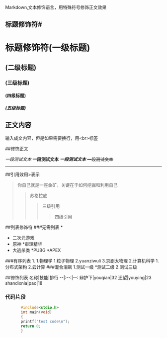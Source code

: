 Markdown,文本修饰语言，用特殊符号修饰正文效果<br>
## 标题修饰符\#

# 标题修饰符(一级标题)
## (二级标题)
### (三级标题)
#### (四级标题)
##### (五级标题)

## 正文内容

输入成文内容，但是如果需要换行，用\<br\>标签

##修饰正文

*一段测试文本*
**一段测试文本**
***一段测试文本***
~~一段测试文本~~

---

##引用效用\>表示
> 你自己就是一座金矿，关键在于如何挖掘和利用自己
>> 苏格拉底
>>>三级引用
>>>>四级引用

##列表修饰符
###无需列表 \*
* 二次元游戏
 * 原神
  *审理精华
* 大逃杀类
 *PUBG
 *APEX

###有序列表 1.
1.物理学
  1.粒子物理
  2.yuanziwuli
  3.京剧太物理
2.计算机科学
  1.分布式架构
  2.云计算
###混合泪飙
1.测试一级
  *测试二级
  2.测试三级

##修饰列表
名称|技能|排行
--|:--:|--:
辩护下|youqian|32
还望|youying|23
shandixnia|pao|18

### 代码片段

```c
       #include<stdio.h>
       int main(void)
       {
       printf("test code\n");
       return 0;
       }

```

